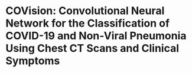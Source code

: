# COVision: Convolutional Neural Network for the Classification of COVID-19 and Non-Viral Pneumonia Using Chest CT Scans and Clinical Symptoms
